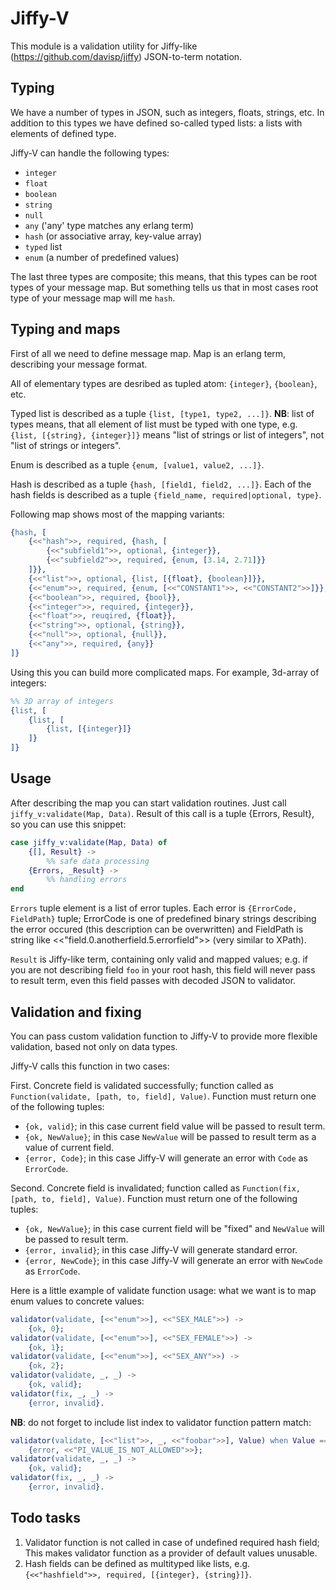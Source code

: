 Jiffy-V
=======

This module is a validation utility for Jiffy-like (https://github.com/davisp/jiffy) JSON-to-term notation.

Typing
------

We have a number of types in JSON, such as integers, floats, strings, etc. In addition to this types we have defined so-called typed lists: a lists with elements of defined type.

Jiffy-V can handle the following types:

 - `integer`
 - `float`
 - `boolean`
 - `string`
 - `null`
 - `any` ('any' type matches any erlang term)
 - `hash` (or associative array, key-value array)
 - `typed` list
 - `enum` (a number of predefined values)

The last three types are composite; this means, that this types can be root types of your message map. But something tells us that in most cases root type of your message map will me `hash`.

Typing and maps
---------------

First of all we need to define message map. Map is an erlang term, describing your message format. 

All of elementary types are desribed as tupled atom: `{integer}`, `{boolean}`, etc.

Typed list is described as a tuple `{list, [type1, type2, ...]}`. **NB**: list of types means, that all element of list must be typed with one type, e.g. `{list, [{string}, {integer}]}` means "list of strings or list of integers", not "list of strings or integers".

Enum is described as a tuple `{enum, [value1, value2, ...]}`. 

Hash is described as a tuple `{hash, [field1, field2, ...]}`. Each of the hash fields is described as a tuple `{field_name, required|optional, type}`.

Following map shows most of the mapping variants:

```erlang
{hash, [
    {<<"hash">>, required, {hash, [
        {<<"subfield1">>, optional, {integer}},
        {<<"subfield2">>, required, {enum, [3.14, 2.71]}}
    ]}},
    {<<"list">>, optional, {list, [{float}, {boolean}]}},
    {<<"enum">>, required, {enum, [<<"CONSTANT1">>, <<"CONSTANT2">>]}},
    {<<"boolean">>, required, {bool}},
    {<<"integer">>, required, {integer}},
    {<<"float">>, reuqired, {float}},
    {<<"string">>, optional, {string}},
    {<<"null">>, optional, {null}},
    {<<"any">>, required, {any}}
]}
```



Using this you can build more complicated maps. For example, 3d-array of integers:

```erlang
%% 3D array of integers
{list, [
    {list, [
        {list, [{integer}]}
    ]}
]}
```



Usage
-----

After describing the map you can start validation routines. Just call `jiffy_v:validate(Map, Data)`. Result of this call is a tuple {Errors, Result}, so you can use this snippet:

```erlang
case jiffy_v:validate(Map, Data) of 
    {[], Result} ->
        %% safe data processing
    {Errors, _Result} ->
        %% handling errors
end
```



`Errors` tuple element is a list of error tuples. Each error is `{ErrorCode, FieldPath}` tuple; ErrorCode is one of predefined binary strings describing the error occured (this description can be overwritten) and FieldPath is string like <<"field.0.anotherfield.5.errorfield">> (very similar to XPath).

`Result` is Jiffy-like term, containing only valid and mapped values; e.g. if you are not describing field `foo` in your root hash, this field will never pass to result term, even this field passes with decoded JSON to validator.

Validation and fixing
---------------------

You can pass custom validation function to Jiffy-V to provide more flexible validation, based not only on data types. 

Jiffy-V calls this function in two cases: 

First. Concrete field is validated successfully; function called as `Function(validate, [path, to, field], Value)`. Function must return one of the following tuples:

 - `{ok, valid}`; in this case current field value will be passed to result term.
 - `{ok, NewValue}`; in this case `NewValue` will be passed to result term as a value of current field.
 - `{error, Code}`; in this case Jiffy-V will generate an error with `Code` as `ErrorCode`.

Second. Concrete field is invalidated; function called as `Function(fix, [path, to, field], Value)`. Function must return one of the following tuples:

 - `{ok, NewValue}`; in this case current field will be "fixed" and `NewValue` will be passed to result term.
 - `{error, invalid}`; in this case Jiffy-V will generate standard error.
 - `{error, NewCode}`; in this case Jiffy-V will generate an error with `NewCode` as `ErrorCode`.

Here is a little example of validate function usage: what we want is to map enum values to concrete values:

```erlang
validator(validate, [<<"enum">>], <<"SEX_MALE">>) ->
    {ok, 0};
validator(validate, [<<"enum">>], <<"SEX_FEMALE">>) ->
    {ok, 1};
validator(validate, [<<"enum">>], <<"SEX_ANY">>) ->
    {ok, 2};
validator(validate, _, _) ->
    {ok, valid};
validator(fix, _, _) ->
    {error, invalid}.
```



**NB**: do not forget to include list index to validator function pattern match:

```erlang
validator(validate, [<<"list">>, _, <<"foobar">>], Value) when Value == 3.14 ->
    {error, <<"PI_VALUE_IS_NOT_ALLOWED">>};
validator(validate, _, _) ->
    {ok, valid};
validator(fix, _, _) ->
    {error, invalid}.
```



Todo tasks
----------

1. Validator function is not called in case of undefined required hash field; This makes validator function as a provider of default values unusable.
2. Hash fields can be defined as multityped like lists, e.g. `{<<"hashfield">>, required, [{integer}, {string}]}`.